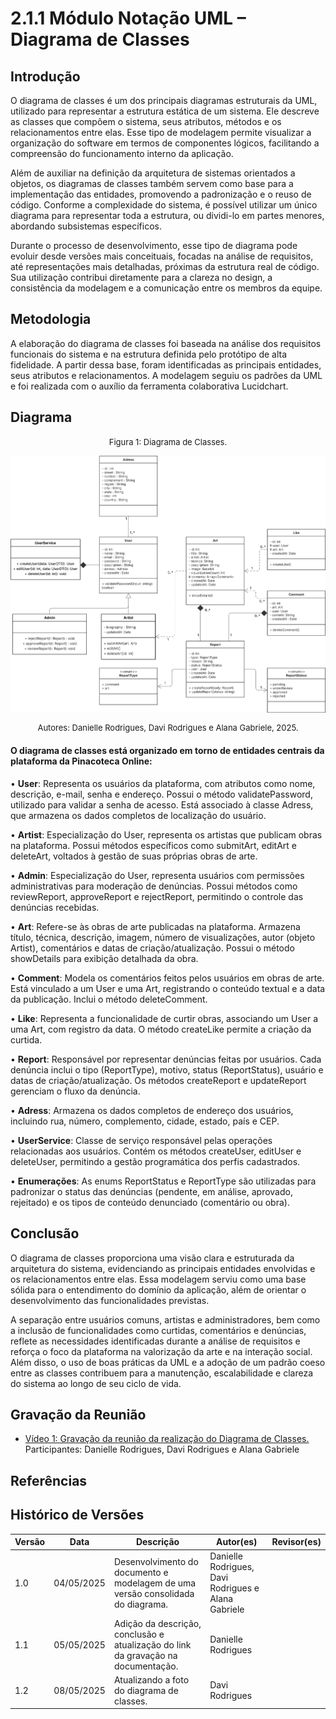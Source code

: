 # 2.1.1 Módulo Notação UML – Diagrama de Classes

## Introdução

O diagrama de classes é um dos principais diagramas estruturais da UML, utilizado para representar a estrutura estática de um sistema. Ele descreve as classes que compõem o sistema, seus atributos, métodos e os relacionamentos entre elas. Esse tipo de modelagem permite visualizar a organização do software em termos de componentes lógicos, facilitando a compreensão do funcionamento interno da aplicação.

Além de auxiliar na definição da arquitetura de sistemas orientados a objetos, os diagramas de classes também servem como base para a implementação das entidades, promovendo a padronização e o reuso de código. Conforme a complexidade do sistema, é possível utilizar um único diagrama para representar toda a estrutura, ou dividi-lo em partes menores, abordando subsistemas específicos.

Durante o processo de desenvolvimento, esse tipo de diagrama pode evoluir desde versões mais conceituais, focadas na análise de requisitos, até representações mais detalhadas, próximas da estrutura real de código. Sua utilização contribui diretamente para a clareza no design, a consistência da modelagem e a comunicação entre os membros da equipe.

## Metodologia

A elaboração do diagrama de classes foi baseada na análise dos requisitos funcionais do sistema e na estrutura definida pelo protótipo de alta fidelidade. A partir dessa base, foram identificadas as principais entidades, seus atributos e relacionamentos. A modelagem seguiu os padrões da UML e foi realizada com o auxílio da ferramenta colaborativa Lucidchart.

## Diagrama

<font size="2"><p style="text-align: center">Figura 1: Diagrama de Classes.</p></font>
![DiagramaV1](assets/diagrams/Classe%20UML.png)
<font size="2"><p style="text-align: center">Autores: Danielle Rodrigues, Davi Rodrigues e Alana Gabriele, 2025.</p></font>


#### O diagrama de classes está organizado em torno de entidades centrais da plataforma da Pinacoteca Online:

• **User**: Representa os usuários da plataforma, com atributos como nome, descrição, e-mail, senha e endereço. Possui o método validatePassword, utilizado para validar a senha de acesso. Está associado à classe Adress, que armazena os dados completos de localização do usuário.

• **Artist**: Especialização do User, representa os artistas que publicam obras na plataforma. Possui métodos específicos como submitArt, editArt e deleteArt, voltados à gestão de suas próprias obras de arte.

• **Admin**: Especialização do User, representa usuários com permissões administrativas para moderação de denúncias. Possui métodos como reviewReport, approveReport e rejectReport, permitindo o controle das denúncias recebidas.

• **Art**: Refere-se às obras de arte publicadas na plataforma. Armazena título, técnica, descrição, imagem, número de visualizações, autor (objeto Artist), comentários e datas de criação/atualização. Possui o método showDetails para exibição detalhada da obra.

• **Comment**: Modela os comentários feitos pelos usuários em obras de arte. Está vinculado a um User e uma Art, registrando o conteúdo textual e a data da publicação. Inclui o método deleteComment.

• **Like**: Representa a funcionalidade de curtir obras, associando um User a uma Art, com registro da data. O método createLike permite a criação da curtida.

• **Report**: Responsável por representar denúncias feitas por usuários. Cada denúncia inclui o tipo (ReportType), motivo, status (ReportStatus), usuário e datas de criação/atualização. Os métodos createReport e updateReport gerenciam o fluxo da denúncia.

• **Adress**: Armazena os dados completos de endereço dos usuários, incluindo rua, número, complemento, cidade, estado, país e CEP.

• **UserService**: Classe de serviço responsável pelas operações relacionadas aos usuários. Contém os métodos createUser, editUser e deleteUser, permitindo a gestão programática dos perfis cadastrados.

• **Enumerações**: As enums ReportStatus e ReportType são utilizadas para padronizar o status das denúncias (pendente, em análise, aprovado, rejeitado) e os tipos de conteúdo denunciado (comentário ou obra).

## Conclusão

O diagrama de classes proporciona uma visão clara e estruturada da arquitetura do sistema, evidenciando as principais entidades envolvidas e os relacionamentos entre elas. Essa modelagem serviu como uma base sólida para o entendimento do domínio da aplicação, além de orientar o desenvolvimento das funcionalidades previstas.

A separação entre usuários comuns, artistas e administradores, bem como a inclusão de funcionalidades como curtidas, comentários e denúncias, reflete as necessidades identificadas durante a análise de requisitos e reforça o foco da plataforma na valorização da arte e na interação social. Além disso, o uso de boas práticas da UML e a adoção de um padrão coeso entre as classes contribuem para a manutenção, escalabilidade e clareza do sistema ao longo de seu ciclo de vida.

## Gravação da Reunião

- [Vídeo 1: Gravação da reunião da realização do Diagrama de Classes.](https://drive.google.com/file/d/1Mgnb5POQBL-YGM_moiSob5H4-NMkT112/view?usp=drive_link)</br>
  Participantes: Danielle Rodrigues, Davi Rodrigues e Alana Gabriele

## Referências


## Histórico de Versões

| Versão | Data       | Descrição                                                                          | Autor(es)                         | Revisor(es)       |
| ------ | ---------- | ---------------------------------------------------------------------------------- | --------------------------------- | ----------------- |
| 1.0 | 04/05/2025 | Desenvolvimento do documento e modelagem de uma versão consolidada do diagrama. | Danielle Rodrigues, Davi Rodrigues e Alana Gabriele | |
| 1.1 | 05/05/2025 | Adição da descrição, conclusão e atualização do link da gravação na documentação.  | Danielle Rodrigues | | 
| 1.2 | 08/05/2025 | Atualizando a foto do diagrama de classes. | Davi Rodrigues | |